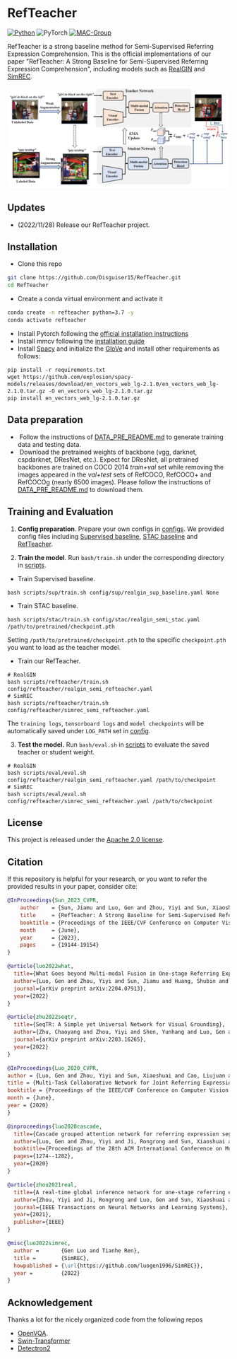 # RefTeacher

[![Python](https://img.shields.io/badge/python-blue.svg)](https://www.python.org/)
![PyTorch](https://img.shields.io/badge/pytorch-%237732a8)
[![MAC-Group](https://img.shields.io/badge/mac-group-orange.svg)](https://mac.xmu.edu.cn/)

RefTeacher is a strong baseline method for Semi-Supervised Referring Expression Comprehension. This is the official implementations of our paper  "RefTeacher: A Strong Baseline for Semi-Supervised Referring Expression Comprehension", including models such as [RealGIN](https://ieeexplore.ieee.org/abstract/document/9470913) and [SimREC](https://arxiv.org/abs/2204.07913).


<p align="center">
	<img src="./misc/RefTeacher.jpg" width="800">
</p>


## Updates
- (2022/11/28) Release our RefTeacher project.

## Installation
- Clone this repo
```bash
git clone https://github.com/Disguiser15/RefTeacher.git
cd RefTeacher
```
- Create a conda virtual environment and activate it
```bash
conda create -n refteacher python=3.7 -y
conda activate refteacher
```
- Install Pytorch following the [official installation instructions](https://pytorch.org/get-started/locally/)
- Install mmcv following the [installation guide](https://github.com/open-mmlab/mmcv#installation)
- Install [Spacy](https://spacy.io/) and initialize the [GloVe](https://github-releases.githubusercontent.com/84940268/9f4d5680-4fed-11e9-9dd2-988cce16be55?X-Amz-Algorithm=AWS4-HMAC-SHA256&X-Amz-Credential=AKIAIWNJYAX4CSVEH53A%2F20210815%2Fus-east-1%2Fs3%2Faws4_request&X-Amz-Date=20210815T072922Z&X-Amz-Expires=300&X-Amz-Signature=1bd1bd4fc52057d8ac9eec7720e3dd333e63c234abead471c2df720fb8f04597&X-Amz-SignedHeaders=host&actor_id=48727989&key_id=0&repo_id=84940268&response-content-disposition=attachment%3B%20filename%3Den_vectors_web_lg-2.1.0.tar.gz&response-content-type=application%2Foctet-stream) and install other requirements as follows:
```
pip install -r requirements.txt
wget https://github.com/explosion/spacy-models/releases/download/en_vectors_web_lg-2.1.0/en_vectors_web_lg-2.1.0.tar.gz -O en_vectors_web_lg-2.1.0.tar.gz
pip install en_vectors_web_lg-2.1.0.tar.gz
```

## Data preparation

-  Follow the instructions of  [DATA_PRE_README.md](./DATA_PRE_README.md) to generate training data and testing data.
-  Download the pretrained weights of backbone (vgg, darknet, cspdarknet, DResNet, etc.).  Expect for DResNet, all pretrained backbones are trained on COCO 2014 *train+val*  set while removing the images appeared in the *val+test* sets of RefCOCO, RefCOCO+ and RefCOCOg (nearly 6500 images).  Please follow the instructions of  [DATA_PRE_README.md](./DATA_PRE_README.md) to download them.

## Training and Evaluation 

<!-- 1. Prepare your settings. To train a model, you should  modify ``./config/config.yaml``  to adjust the settings  you want. 
2. Train the model. run ` train.py`  under the main folder to start training:
```
python train.py --config ./config/config.yaml
```
3. Test the model.   Then, you can run ` test.py`  by
```
python test.py --eval-weights ./logs/simrec/1/weights/det_best.pth
```
4. Training log.  Logs are stored in ``./logs`` directory, which records the detailed training curve and accuracy per epoch. If you want to log the visualizations, please  set  ``LOG_IMAGE`` to ``True`` in ``config.yaml``.    -->

1. **Config preparation**. Prepare your own configs in [configs](./config). We provided config files including [Supervised baseline](./config/sup), [STAC baseline](./config/stac) and [RefTeacher](./config/refteacher).

2. **Train the model**. Run `bash/train.sh` under the corresponding directory in [scripts](./scripts).
- Train Supervised baseline.
```shell
bash scripts/sup/train.sh config/sup/realgin_sup_baseline.yaml None
```
- Train STAC baseline.
```shell
bash scripts/stac/train.sh config/stac/realgin_semi_stac.yaml /path/to/pretrained/checkpoint.pth
```
Setting `/path/to/pretrained/checkpoint.pth` to the specific `checkpoint.pth` you want to load as the teacher model.
- Train our RefTeacher.
```shell
# RealGIN
bash scripts/refteacher/train.sh config/refteacher/realgin_semi_refteacher.yaml
# SimREC
bash scripts/refteacher/train.sh config/refteacher/simrec_semi_refteacher.yaml
```
The `training logs`, `tensorboard logs` and `model checkpoints` will be automatically saved under `LOG_PATH` set in [config](./config).

3. **Test the model.** Run `bash/eval.sh` in [scripts](./scripts/eval) to evaluate the saved teacher or student weight.
```shell
# RealGIN
bash scripts/eval/eval.sh config/refteacher/realgin_semi_refteacher.yaml /path/to/checkpoint
# SimREC
bash scripts/eval/eval.sh config/refteacher/simrec_semi_refteacher.yaml /path/to/checkpoint
```

## License

This project is released under the [Apache 2.0 license](LICENSE).

## Citation

If this repository is helpful for your research, or you want to refer the provided results in your paper, consider cite:
```BibTeX
@InProceedings{Sun_2023_CVPR,
    author    = {Sun, Jiamu and Luo, Gen and Zhou, Yiyi and Sun, Xiaoshuai and Jiang, Guannan and Wang, Zhiyu and Ji, Rongrong},
    title     = {RefTeacher: A Strong Baseline for Semi-Supervised Referring Expression Comprehension},
    booktitle = {Proceedings of the IEEE/CVF Conference on Computer Vision and Pattern Recognition (CVPR)},
    month     = {June},
    year      = {2023},
    pages     = {19144-19154}
}
```
```BibTeX
@article{luo2022what,
  title={What Goes beyond Multi-modal Fusion in One-stage Referring Expression Comprehension: An Empirical Study},
  author={Luo, Gen and Zhou, Yiyi and Sun, Jiamu and Huang, Shubin and Sun, Xiaoshuai and Ye, Qixiang and Wu, Yongjian and Ji, Rongrong},
  journal={arXiv preprint arXiv:2204.07913},
  year={2022}
}
```
```BibTeX
@article{zhu2022seqtr,
  title={SeqTR: A Simple yet Universal Network for Visual Grounding},
  author={Zhu, Chaoyang and Zhou, Yiyi and Shen, Yunhang and Luo, Gen and Pan, Xingjia and Lin, Mingbao and Chen, Chao and Cao, Liujuan and Sun, Xiaoshuai and Ji, Rongrong},
  journal={arXiv preprint arXiv:2203.16265},
  year={2022}
}
```
```BibTeX
@InProceedings{Luo_2020_CVPR,
author = {Luo, Gen and Zhou, Yiyi and Sun, Xiaoshuai and Cao, Liujuan and Wu, Chenglin and Deng, Cheng and Ji, Rongrong},
title = {Multi-Task Collaborative Network for Joint Referring Expression Comprehension and Segmentation},
booktitle = {Proceedings of the IEEE/CVF Conference on Computer Vision and Pattern Recognition (CVPR)},
month = {June},
year = {2020}
}
```
```BibTeX
@inproceedings{luo2020cascade,
  title={Cascade grouped attention network for referring expression segmentation},
  author={Luo, Gen and Zhou, Yiyi and Ji, Rongrong and Sun, Xiaoshuai and Su, Jinsong and Lin, Chia-Wen and Tian, Qi},
  booktitle={Proceedings of the 28th ACM International Conference on Multimedia},
  pages={1274--1282},
  year={2020}
}
```
```BibTeX
@article{zhou2021real,
  title={A real-time global inference network for one-stage referring expression comprehension},
  author={Zhou, Yiyi and Ji, Rongrong and Luo, Gen and Sun, Xiaoshuai and Su, Jinsong and Ding, Xinghao and Lin, Chia-Wen and Tian, Qi},
  journal={IEEE Transactions on Neural Networks and Learning Systems},
  year={2021},
  publisher={IEEE}
}
```
```BibTeX
@misc{luo2022simrec,
  author =       {Gen Luo and Tianhe Ren},
  title =        {SimREC},
  howpublished = {\url{https://github.com/luogen1996/SimREC}},
  year =         {2022}
}
```
## Acknowledgement

Thanks a lot for the nicely organized code from the following repos
- [OpenVQA](https://github.com/MILVLG/openvqa).
- [Swin-Transformer](https://github.com/microsoft/Swin-Transformer)
- [Detectron2](https://github.com/facebookresearch/detectron2)

